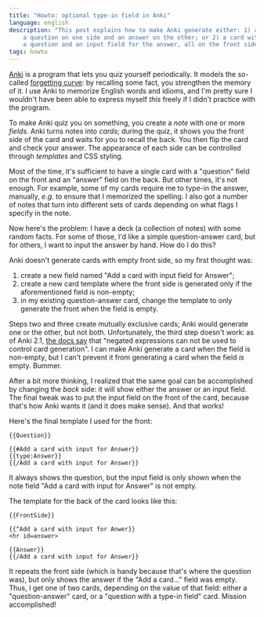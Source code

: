 ```yaml
---
title: "Howto: optional type-in field in Anki"
language: english
description: "This post explains how to make Anki generate either: 1) a card with
    a question on one side and an answer on the other; or 2) a card with
    a question and an input field for the answer, all on the front side."
tags: howto
---
```


[Anki][anki] is a program that lets you quiz yourself periodically. It models
the so-called [forgetting curve][forgetting-curve]: by recalling some fact,
you strengthen the memory of it. I use Anki to memorize English words and
idioms, and I'm pretty sure I wouldn't have been able to express myself *this*
freely if I didn't practice with the program.

To make Anki quiz you on something, you create a *note* with one or more
*fields*. Anki turns notes into *cards*; during the quiz, it shows you the front
side of the card and waits for you to recall the back. You then flip the card
and check your answer. The appearance of each side can be controlled through
*templates* and CSS styling.

Most of the time, it's sufficient to have a single card with a "question" field
on the front and an "answer" field on the back. But other times, it's not
enough. For example, some of my cards require me to type-in the answer,
manually, *e.g.* to ensure that I memorized the spelling. I also got a number
of notes that turn into different sets of cards depending on what flags
I specify in the note.

Now here's the problem: I have a deck (a collection of notes) with some random
facts. For some of those, I'd like a simple question-answer card, but for
others, I want to input the answer by hand. How do I do this?

Anki doesn't generate cards with empty front side, so my first thought was:

1. create a new field named "Add a card with input field for Answer";
2. create a new card template where the front side is generated only if the
   aforementioned field is non-empty;
3. in my existing question-answer card, change the template to only generate the
   front when the field is empty.

Steps two and three create mutually exclusive cards; Anki would generate one or
the other, but not both. Unfortunately, the third step doesn't work: as of Anki
2.1, [the docs say][cond-replacement-docs] that "negated expressions can not be
used to control card generation". I can make Anki generate a card when the
field is non-empty, but I can't prevent it from generating a card when the
field *is* empty. Bummer.

After a bit more thinking, I realized that the same goal can be accomplished by
changing the *back* side: it will show either the answer or an input field. The
final tweak was to put the input field on the front of the card, because that's
how Anki wants it (and it does make sense). And that works!

Here's the final template I used for the front:

```plain
{{Question}}

{{#Add a card with input for Answer}}
{{type:Answer}}
{{/Add a card with input for Answer}}
```

It always shows the question, but the input field is only shown when the note
field "Add a card with input for Answer" is not empty.

The template for the back of the card looks like this:

```plain
{{FrontSide}}

{{^Add a card with input for Anwer}}
<hr id=answer>

{{Answer}}
{{/Add a card with input for Answer}}
```

It repeats the front side (which is handy because that's where the question
was), but only shows the answer if the "Add a card…" field was empty. Thus,
I get one of two cards, depending on the value of that field: either
a "question-answer" card, or a "question with a type-in field" card. Mission
accomplished!

[anki]:
    https://apps.ankiweb.net/
    "Anki - powerful, intelligent flashcards"

[forgetting-curve]:
    https://en.wikipedia.org/wiki/Forgetting_curve
    "Forgetting curve — Wikipedia"

[srs]:
    https://en.wikipedia.org/wiki/Spaced_repetition
    "Spaced repetition — Wikipedia"

[cond-replacement-docs]:
    https://apps.ankiweb.net/docs/manual.html#conditional-replacement
    "Anki Manual - Conditional Replacement"
